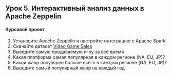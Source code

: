 ## Урок 5. Интерактивный анализ данных в Apache Zeppelin
#### Курсовой проект
1. Установите Apache Zeppelin и настройте интеграцию с Apache Spark
2. Скачайте датасет [Video Game Sales](https://www.kaggle.com/gregorut/videogamesales)
3. Выведите самую продаваемую игру за всё время
4. Какая платформа самая популярная в каждом регионе (NA, EU, JP)?
5. Какой жанр популярен больше всего в каждом регионе (NA, EU, JP)?
6. Выведите самый популярный жанр на каждый год
